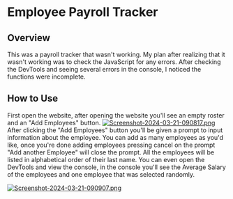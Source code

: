 # Employee Payroll Tracker

## Overview

This was a payroll tracker that wasn't working. My plan after realizing that it wasn't working was to check the JavaScript for any errors.
After checking the DevTools and seeing several errors in the console, I noticed the functions were incomplete.

## How to Use

First open the website, after opening the website you'll see an empty roster and an "Add Employees" button. 
[![Screenshot-2024-03-21-090817.png](https://i.postimg.cc/wM70Zb5R/Screenshot-2024-03-21-090817.png)](https://postimg.cc/V0PqbgVz)
After clicking the "Add Employees" button you'll be given a prompt to input information about the employee.
You can add as many employees as you'd like, once you're done adding employees pressing cancel on the prompt "Add another Employee" will close the prompt.
All the employees will be listed in alphabetical order of their last name.
You can even open the DevTools and view the console, in the console you'll see the Average Salary of the employees and one employee that was selected randomly.

[![Screenshot-2024-03-21-090907.png](https://i.postimg.cc/26B1tQb8/Screenshot-2024-03-21-090907.png)](https://postimg.cc/mzBZzFy0)
